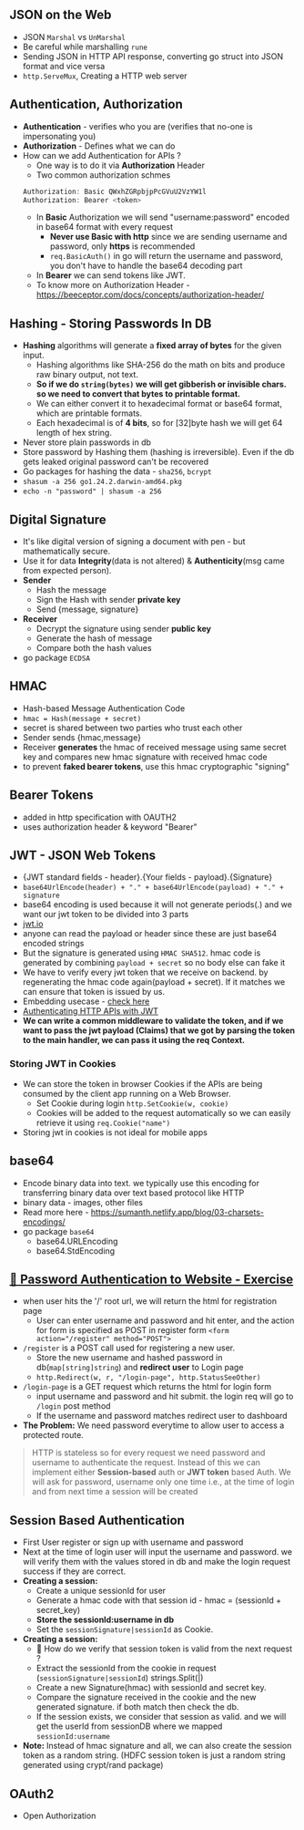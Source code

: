 ## JSON on the Web

- JSON `Marshal` vs `UnMarshal`
- Be careful while marshalling `rune`
- Sending JSON in HTTP API response, converting go struct into JSON format and vice versa
- `http.ServeMux`, Creating a HTTP web server

## Authentication, Authorization

- **Authentication** - verifies who you are (verifies that no-one is impersonating you)
- **Authorization** - Defines what we can do
- How can we add Authentication for APIs ?
  - One way is to do it via **Authorization** Header
  - Two common authorization schmes
  ```java
  Authorization: Basic QWxhZGRpbjpPcGVuU2VzYW1l
  Authorization: Bearer <token>
  ```
  - In **Basic** Authorization we will send "username:password" encoded in base64 format with every request
    - **Never use Basic with http** since we are sending username and password, only **https** is recommended
    - `req.BasicAuth()` in go will return the username and password, you don't have to handle the base64 decoding part
  - In **Bearer** we can send tokens like JWT.
  - To know more on Authorization Header - https://beeceptor.com/docs/concepts/authorization-header/

## Hashing - Storing Passwords In DB

- **Hashing** algorithms will generate a **fixed array of bytes** for the given input.
  - Hashing algorithms like SHA-256 do the math on bits and produce raw binary output, not text.
  - **So if we do `string(bytes)` we will get gibberish or invisible chars. so we need to convert that bytes to printable format.**
  - We can either convert it to hexadecimal format or base64 format, which are printable formats.
  - Each hexadecimal is of **4 bits**, so for [32]byte hash we will get 64 length of hex string.
- Never store plain passwords in db
- Store password by Hashing them (hashing is irreversible). Even if the db gets leaked original password can't be recovered
- Go packages for hashing the data - `sha256`, `bcrypt`
- `shasum -a 256 go1.24.2.darwin-amd64.pkg`
- `echo -n "password" | shasum -a 256`

## Digital Signature

- It's like digital version of signing a document with pen - but mathematically secure.
- Use it for data **Integrity**(data is not altered) & **Authenticity**(msg came from expected person).
- **Sender**
  - Hash the message
  - Sign the Hash with sender **private key**
  - Send {message, signature}
- **Receiver**
  - Decrypt the signature using sender **public key**
  - Generate the hash of message
  - Compare both the hash values
- go package `ECDSA`

## HMAC

- Hash-based Message Authentication Code
- `hmac = Hash(message + secret)`
- secret is shared between two parties who trust each other
- Sender sends {hmac,message}
- Receiver **generates** the hmac of received message using same secret key and compares new hmac signature with received hmac code
- to prevent **faked bearer tokens**, use this hmac cryptographic "signing"

## Bearer Tokens

- added in http specification with OAUTH2
- uses authorization header & keyword "Bearer"

## JWT - JSON Web Tokens

- {JWT standard fields - header}.{Your fields - payload}.{Signature}
- `base64UrlEncode(header) + "." + base64UrlEncode(payload) + "." + signature`
- base64 encoding is used because it will not generate periods(.) and we want our jwt token to be divided into 3 parts
- [jwt.io](https://jwt.io)
- anyone can read the payload or header since these are just base64 encoded strings
- But the signature is generated using `HMAC SHA512`. hmac code is generated by combining `payload + secret` so no body else can fake it
- We have to verify every jwt token that we receive on backend. by regenerating the hmac code again(payload + secret). If it matches we can ensure that token is issued by us.
- Embedding usecase - [check here](internal/05_jwt_auth_api.go)
- [Authenticating HTTP APIs with JWT](internal/05_jwt_auth_api.go)
- **We can write a common middleware to validate the token, and if we want to pass the jwt payload (Claims) that we got by parsing the token to the main handler, we can pass it using the req Context.**

### Storing JWT in Cookies

- We can store the token in browser Cookies if the APIs are being consumed by the client app running on a Web Browser.
  - Set Cookie during login `http.SetCookie(w, cookie)`
  - Cookies will be added to the request automatically so we can easily retrieve it using `req.Cookie("name")`
- Storing jwt in cookies is not ideal for mobile apps

## base64

- Encode binary data into text. we typically use this encoding for transferring binary data over text based protocol like HTTP
- binary data - images, other files
- Read more here - https://sumanth.netlify.app/blog/03-charsets-encodings/
- go package `base64`
  - base64.URLEncoding
  - base64.StdEncoding

## [💎 Password Authentication to Website - Exercise](internal/SessionBasedAndJWTAuthenticationExercise/01-PasswordBasedAuth/password_based_auth.go)

- when user hits the '/' root url, we will return the html for registration page
  - User can enter username and password and hit enter, and the action for form is specified as POST in register form `<form action="/register" method="POST">`
- `/register` is a POST call used for registering a new user.
  - Store the new username and hashed password in db(`map[string]string`) and **redirect user** to Login page
  - `http.Redirect(w, r, "/login-page", http.StatusSeeOther)`
- `/login-page` is a GET request which returns the html for login form
  - input username and password and hit submit. the login req will go to `/login` post method
  - If the username and password matches redirect user to dashboard
- **The Problem:** We need password everytime to allow user to access a protected route.

> HTTP is stateless so for every request we need password and username to authenticate the request. Instead of this we can implement either **Session-based** auth or **JWT token** based Auth. We will ask for password, username only one time i.e., at the time of login and from next time a session will be created

## Session Based Authentication

- First User register or sign up with username and password
- Next at the time of login user will input the username and password. we will verify them with the values stored in db and make the login request success if they are correct.
- **Creating a session:**
  - Create a unique sessionId for user
  - Generate a hmac code with that session id - hmac = (sessionId + secret_key)
  - **Store the sessionId:username in db**
  - Set the `sessionSignature|sessionId` as Cookie.
- **Creating a session:**
  - 🫆 How do we verify that session token is valid from the next request ?
  - Extract the sessionId from the cookie in request (`sessionSignature|sessionId`) strings.Split(|)
  - Create a new Signature(hmac) with sessionId and secret key.
  - Compare the signature received in the cookie and the new generated signature. if both match then check the db.
  - If the session exists, we consider that session as valid. and we will get the userId from sessionDB where we mapped `sessionId:username`
- **Note:** Instead of hmac signature and all, we can also create the session token as a random string. (HDFC session token is just a random string generated using crypt/rand package)

## OAuth2

- Open Authorization
